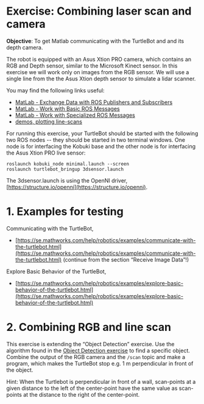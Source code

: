 # Exercise: Combining laser scan and camera

**Objective**: To get Matlab communicating with the TurtleBot and and its depth camera.

The robot is equipped with an Asus Xtion PRO camera, which contains an RGB and Depth sensor, similar to the Microsoft Kinect sensor. In this exercise we will work only on images from the RGB sensor.
We will use a single line from the the Asus Xtion depth sensor to simulate a lidar scanner.

You may find the following links useful:
*  [MatLab - Exchange Data with ROS Publishers and Subscribers](https://se.mathworks.com/help/robotics/examples/exchange-data-with-ros-publishers-and-subscribers.html)
*  [MatLab - Work with Basic ROS Messages](https://se.mathworks.com/help/robotics/examples/work-with-basic-ros-messages.html)
*  [MatLab - Work with Specialized ROS Messages](https://se.mathworks.com/help/robotics/examples/work-with-specialized-ros-messages.html)
*  [demos, plotting line-scans](https://github.com/au-mobile-robots/Tutorials/tree/master/laserscan)


For running this exercise, your TurtleBot should be started with the following two ROS nodes -- they should be started in two terminal windows. One node is for interfacing the Kobuki base and the other node is for interfacing the Asus Xtion PRO live sensor:

```
roslaunch kobuki_node minimal.launch --screen
roslaunch turtlebot_bringup 3dsensor.launch
```

The 3dsensor.launch is using the OpenNI driver, [https://structure.io/openni](https://structure.io/openni).

# 1. Examples for testing
Communicating with the TurtleBot,
* [https://se.mathworks.com/help/robotics/examples/communicate-with-the-turtlebot.html](https://se.mathworks.com/help/robotics/examples/communicate-with-the-turtlebot.html)
(continue from the section “Receive Image Data”!)


Explore Basic Behavior of the TurtleBot,
* [https://se.mathworks.com/help/robotics/examples/explore-basic-behavior-of-the-turtlebot.html](https://se.mathworks.com/help/robotics/examples/explore-basic-behavior-of-the-turtlebot.html)


# 2. Combining RGB and line scan
This exercise is extending the “Object Detection” exercise.
Use the algorithm found in the [Object Detection exercise](https://github.com/au-mobile-robots/Exercises/blob/master/Camera%20introduction/determineSizesInImage.md) to find a specific object. Combine the output of the RGB camera and the `/scan` topic and make a program, which makes the TurtleBot stop e.g. 1 m perpendicular in front of the object.

Hint: When the Turtlebot is perpendicular in front of a wall, scan-points at a given distance to the left of the center-point have the same value as scan-points at the distance to the right of the center-point. 

